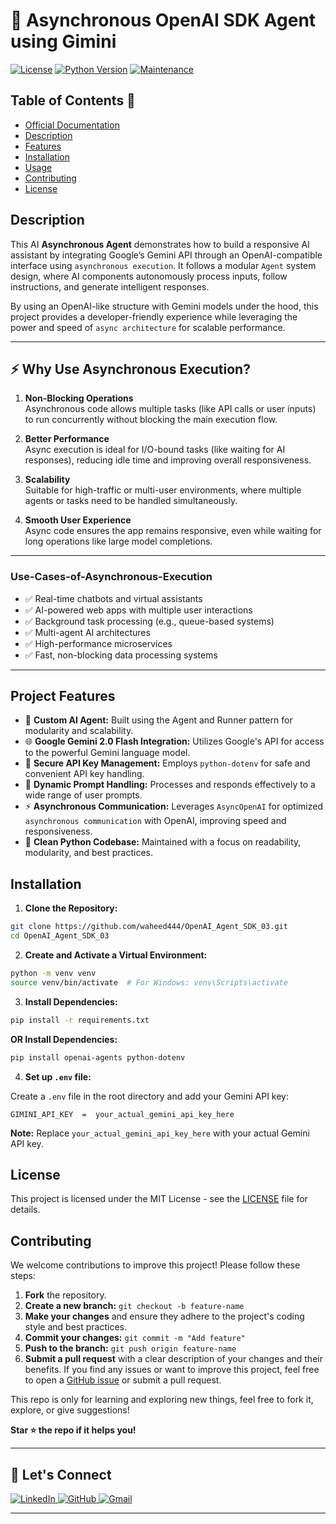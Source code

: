 # 🤖 Asynchronous OpenAI SDK Agent using Gimini 

[![License](https://img.shields.io/badge/License-MIT-blue.svg)](https://opensource.org/licenses/MIT)
[![Python Version](https://img.shields.io/badge/python-3.9+-blue.svg)](https://www.python.org/)
[![Maintenance](https://img.shields.io/badge/Maintained%3F-yes-green.svg)](https://github.com/waheed444/OpenAI_Agent_SDK_03)


## Table of Contents 🚀

* [Official Documentation](https://openai.github.io/openai-agents-python/)
* [Description](#description)
* [Features](#features)
* [Installation](#installation)
* [Usage](#Use-Cases-of-Asynchronous-Execution)
* [Contributing](#contributing)
* [License](#license)

## Description

This AI **Asynchronous Agent** demonstrates how to build a responsive AI assistant by integrating Google’s Gemini API through an OpenAI-compatible interface using `asynchronous execution`. It follows a modular `Agent` system design, where AI components autonomously process inputs, follow instructions, and generate intelligent responses.  

By using an OpenAI-like structure with Gemini models under the hood, this project provides a developer-friendly experience while leveraging the power and speed of `async architecture` for scalable performance.

---

## ⚡ Why Use Asynchronous Execution?

1. **Non-Blocking Operations**  
   Asynchronous code allows multiple tasks (like API calls or user inputs) to run concurrently without blocking the main execution flow.

2. **Better Performance**  
   Async execution is ideal for I/O-bound tasks (like waiting for AI responses), reducing idle time and improving overall responsiveness.

3. **Scalability**  
   Suitable for high-traffic or multi-user environments, where multiple agents or tasks need to be handled simultaneously.

4. **Smooth User Experience**  
   Async code ensures the app remains responsive, even while waiting for long operations like large model completions.

---

### Use-Cases-of-Asynchronous-Execution

- ✅ Real-time chatbots and virtual assistants  
- ✅ AI-powered web apps with multiple user interactions  
- ✅ Background task processing (e.g., queue-based systems)  
- ✅ Multi-agent AI architectures  
- ✅ High-performance microservices  
- ✅ Fast, non-blocking data processing systems

---

## Project Features

* 🤖 **Custom AI Agent:** Built using the Agent and Runner pattern for modularity and scalability.
* 🌐 **Google Gemini 2.0 Flash Integration:**  Utilizes Google's API for access to the powerful Gemini language model.
* 🔑 **Secure API Key Management:** Employs `python-dotenv` for safe and convenient API key handling.
* 🧠 **Dynamic Prompt Handling:**  Processes and responds effectively to a wide range of user prompts.
* ⚡ **Asynchronous Communication:**  Leverages `AsyncOpenAI` for optimized `asynchronous communication` with OpenAI, improving speed and responsiveness.
* 🐍 **Clean Python Codebase:**  Maintained with a focus on readability, modularity, and best practices.


## Installation

1. **Clone the Repository:**

```bash
git clone https://github.com/waheed444/OpenAI_Agent_SDK_03.git
cd OpenAI_Agent_SDK_03
```

2. **Create and Activate a Virtual Environment:**

```bash
python -m venv venv
source venv/bin/activate  # For Windows: venv\Scripts\activate
```

3. **Install Dependencies:**

```bash
pip install -r requirements.txt
```
**OR Install Dependencies:**
```bash
pip install openai-agents python-dotenv

```
4. **Set up `.env` file:**

Create a `.env` file in the root directory and add your Gemini API key:

```
GIMINI_API_KEY  =  your_actual_gemini_api_key_here 
```

**Note:** Replace `your_actual_gemini_api_key_here` with your actual Gemini API key.

## License

This project is licensed under the MIT License - see the [LICENSE](LICENSE) file for details.


## Contributing
We welcome contributions to improve this project! Please follow these steps:

1. **Fork** the repository.
2. **Create a new branch:** `git checkout -b feature-name`
3. **Make your changes** and ensure they adhere to the project's coding style and best practices.
4. **Commit your changes:** `git commit -m "Add feature"`
5. **Push to the branch:** `git push origin feature-name`
6. **Submit a pull request** with a clear description of your changes and their benefits.
If you find any issues or want to improve this project, feel free to open a [GitHub issue](https://github.com/waheed444/OpenAI_Agent_SDK_03/issues) or submit a pull request.

This repo is only for learning and exploring new things, feel free to fork it, explore, or give suggestions!

**Star ⭐ the repo if it helps you!**

---

## 🙌 Let's Connect

<p align="left">
  <a href="https://www.linkedin.com/in/waheed444/?originalSubdomain=pk)" target="_blank">
    <img src="https://img.shields.io/badge/LinkedIn-blue?style=flat-square&logo=linkedin" alt="LinkedIn">
  </a>
  <a href="https://github.com/waheed444" target="_blank">
    <img src="https://img.shields.io/badge/GitHub-181717?style=flat-square&logo=github&logoColor=white" alt="GitHub">
  </a>
  <a href="waheedahmad5519@gmail.com" target="_blank">
    <img src="https://img.shields.io/badge/Gmail-D14836?style=flat-square&logo=gmail&logoColor=white" alt="Gmail">
  </a>
</p>

---
